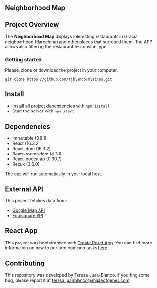 Neighborhood Map
---


## Project Overview

The **Neighborhood Map** displays interesting restaurants in Gràcia neighborhood (Barcelona) and other places that surround them. The APP allows also filtering the restaurant by cousine type. 

### Getting started

Please, clone or download the project in your computer.

```git clone https://github.com/tjblanco/mysites.git```

## Install

* Install all project dependencies with `npm install`
* Start the server with `npm start` 

## Dependencies

* Immutable (3.8.1)
* React (16.3.2)
* React-dom (16.3.2)
* React-router-dom (4.3.1)
* React-bootstrap (0.30.7)
* Redux (3.6.0)



The app will run automatically in your local host. 

## External API

This project fetches data from:

* [Google Map API](https://developers.google.com/maps/documentation/javascript/tutorial)
* [Foursquare API](https://developer.foursquare.com/)

## React App

This project was bootstrapped with [Create React App](https://github.com/facebookincubator/create-react-app). You can find more information on how to perform common tasks [here](https://github.com/facebookincubator/create-react-app/blob/master/packages/react-scripts/template/README.md).

## Contributing

This repository was developed by Teresa Juan-Blanco. 
If you fing some bug, please report it at 
[teresa.juanblanco@madeofgenes.com](mailto:teresa.juanblanco@madeofgenes.com)

